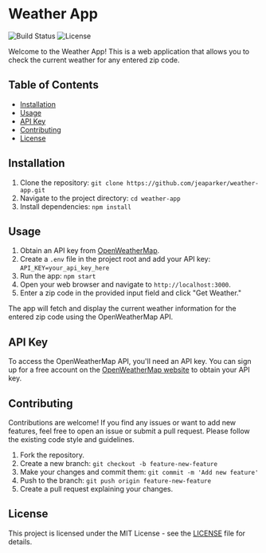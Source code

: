 # Weather App

![Build Status](https://img.shields.io/badge/build-passing-brightgreen)
![License](https://img.shields.io/badge/license-MIT-blue)

Welcome to the Weather App! This is a web application that allows you to check the current weather for any entered zip code.

## Table of Contents

- [Installation](#installation)
- [Usage](#usage)
- [API Key](#api-key)
- [Contributing](#contributing)
- [License](#license)

## Installation

1. Clone the repository: `git clone https://github.com/jeaparker/weather-app.git`
2. Navigate to the project directory: `cd weather-app`
3. Install dependencies: `npm install`

## Usage

1. Obtain an API key from [OpenWeatherMap](https://openweathermap.org/api).
2. Create a `.env` file in the project root and add your API key: `API_KEY=your_api_key_here`
3. Run the app: `npm start`
4. Open your web browser and navigate to `http://localhost:3000`.
5. Enter a zip code in the provided input field and click "Get Weather."

The app will fetch and display the current weather information for the entered zip code using the OpenWeatherMap API.

## API Key

To access the OpenWeatherMap API, you'll need an API key. You can sign up for a free account on the [OpenWeatherMap website](https://openweathermap.org/api) to obtain your API key.

## Contributing

Contributions are welcome! If you find any issues or want to add new features, feel free to open an issue or submit a pull request. Please follow the existing code style and guidelines.

1. Fork the repository.
2. Create a new branch: `git checkout -b feature-new-feature`
3. Make your changes and commit them: `git commit -m 'Add new feature'`
4. Push to the branch: `git push origin feature-new-feature`
5. Create a pull request explaining your changes.

## License

This project is licensed under the MIT License - see the [LICENSE](LICENSE) file for details.
